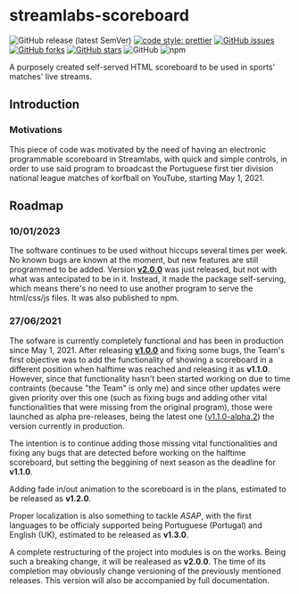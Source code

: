 # streamlabs-scoreboard

![GitHub release (latest SemVer)](https://img.shields.io/github/v/release/Touratica/html-scoreboard)
[![code style: prettier](https://img.shields.io/badge/code_style-prettier-ff69b4.svg?style=flat)](https://github.com/prettier/prettier)
[![GitHub issues](https://img.shields.io/github/issues/Touratica/streamlabs-scoreboard)](https://github.com/Touratica/html-scoreboard/issues)
[![GitHub forks](https://img.shields.io/github/forks/Touratica/streamlabs-scoreboard)](https://github.com/Touratica/html-scoreboard/network)
[![GitHub stars](https://img.shields.io/github/stars/Touratica/streamlabs-scoreboard)](https://github.com/Touratica/html-scoreboard/stargazers)
![GitHub](https://img.shields.io/github/license/Touratica/html-scoreboard)
![npm](https://img.shields.io/npm/dw/@touratica/html-scoreboard)

A purposely created self-served HTML scoreboard to be used in sports' matches' live streams.

## Introduction

### Motivations

This piece of code was motivated by the need of having an electronic programmable scoreboard in Streamlabs, with
quick and simple controls, in order to use said program to broadcast the Portuguese first tier division national league
matches of korfball on YouTube, starting May 1, 2021.

## Roadmap

### 10/01/2023

The software continues to be used without hiccups several times per week. No known bugs are known at the moment, but new features are still programmed to be added.
Version **[v2.0.0](https://github.com/Touratica/streamlabs-scoreboard/releases/tag/v2.0.0)** was just released, but not with what was antecipated to be in it. Instead, it made the package self-serving, which means there's no need to use another program to serve the html/css/js files. It was also published to npm.

### 27/06/2021

The sofware is currently completely functional and has been in production since May 1, 2021. After releasing **[v1.0.0](https://github.com/Touratica/streamlabs-scoreboard/releases/tag/1.0.0)** and fixing some bugs, the Team's first objective was to add the functionality of showing a scoreboard in a different position when halftime was reached and releasing it as **v1.1.0**. However, since that functionality hasn't been started working on due to time contraints (because "the Team" is only me) and since other updates were given priority over this one (such as fixing bugs and adding other vital functionalities that were missing from the original program), those were launched as alpha pre-releases, being the latest one ([v1.1.0-alpha.2](https://github.com/Touratica/streamlabs-scoreboard/releases/tag/1.1.0-alpha.2)) the version currently in production.

The intention is to continue adding those missing vital functionalities and fixing any bugs that are detected before working on the halftime scoreboard, but setting the beggining of next season as the deadline for **v1.1.0**.

Adding fade in/out animation to the scoreboard is in the plans, estimated to be released as **v1.2.0**.

Proper localization is also something to tackle _ASAP_, with the first languages to be officialy supported being Portuguese (Portugal) and English (UK), estimated to be released as **v1.3.0**.

A complete restructuring of the project into modules is on the works. Being such a breaking change, it will be realeased as **v2.0.0**. The time of its completion may obviously change versioning of the previously mentioned releases. This version will also be accompanied by full documentation.
